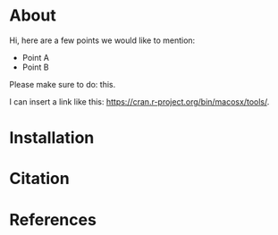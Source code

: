 # About

Hi, here are a few points we would like to mention:


* Point A
* Point B

Please make sure to do: this.

I can insert a link like this: https://cran.r-project.org/bin/macosx/tools/.

# Installation

# Citation

# References
